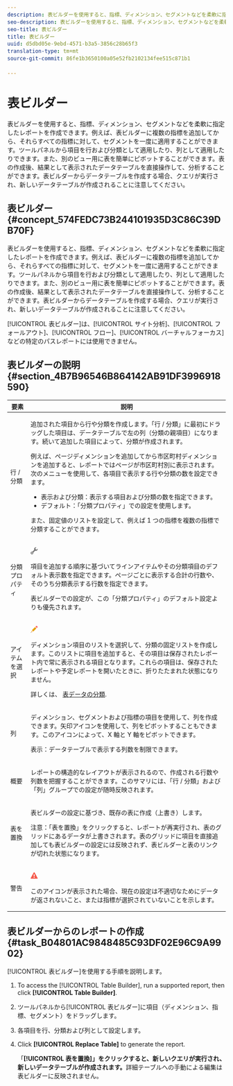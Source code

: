 ```yaml
---
description: 表ビルダーを使用すると、指標、ディメンション、セグメントなどを柔軟に指定したレポートを作成できます。例えば、表ビルダーに複数の指標を追加してから、それらすべての指標に対して、セグメントを一度に適用することができます。ツールパネルから項目を行および分類として適用したり、列として適用したりできます。また、別のビュー用に表を簡単にピボットすることができます。表の作成後、結果として表示されたデータテーブルを直接操作して、分析することができます。表ビルダーからデータテーブルを作成する場合、クエリが実行され、新しいデータテーブルが作成されることに注意してください。
seo-description: 表ビルダーを使用すると、指標、ディメンション、セグメントなどを柔軟に指定したレポートを作成できます。例えば、表ビルダーに複数の指標を追加してから、それらすべての指標に対して、セグメントを一度に適用することができます。ツールパネルから項目を行および分類として適用したり、列として適用したりできます。また、別のビュー用に表を簡単にピボットすることができます。表の作成後、結果として表示されたデータテーブルを直接操作して、分析することができます。表ビルダーからデータテーブルを作成する場合、クエリが実行され、新しいデータテーブルが作成されることに注意してください。
seo-title: 表ビルダー
title: 表ビルダー
uuid: d5dbd05e-9ebd-4571-b3a5-3856c28b65f3
translation-type: tm+mt
source-git-commit: 86fe1b3650100a05e52fb2102134fee515c871b1

---
```



# 表ビルダー

表ビルダーを使用すると、指標、ディメンション、セグメントなどを柔軟に指定したレポートを作成できます。例えば、表ビルダーに複数の指標を追加してから、それらすべての指標に対して、セグメントを一度に適用することができます。ツールパネルから項目を行および分類として適用したり、列として適用したりできます。また、別のビュー用に表を簡単にピボットすることができます。表の作成後、結果として表示されたデータテーブルを直接操作して、分析することができます。表ビルダーからデータテーブルを作成する場合、クエリが実行され、新しいデータテーブルが作成されることに注意してください。

## 表ビルダー {#concept_574FEDC73B244101935D3C86C39DB70F}

表ビルダーを使用すると、指標、ディメンション、セグメントなどを柔軟に指定したレポートを作成できます。例えば、表ビルダーに複数の指標を追加してから、それらすべての指標に対して、セグメントを一度に適用することができます。ツールパネルから項目を行および分類として適用したり、列として適用したりできます。また、別のビュー用に表を簡単にピボットすることができます。表の作成後、結果として表示されたデータテーブルを直接操作して、分析することができます。表ビルダーからデータテーブルを作成する場合、クエリが実行され、新しいデータテーブルが作成されることに注意してください。

[!UICONTROL 表ビルダー]は、[!UICONTROL サイト分析]、[!UICONTROL フォールアウト]、[!UICONTROL フロー]、[!UICONTROL バーチャルフォーカス]などの特定のパスレポートには使用できません。

## 表ビルダーの説明 {#section_4B7B96546B864142AB91DF3996918590}

<table id="table_C11D78E62DEF48A78B50EFB8669817BC"> 
 <thead> 
  <tr> 
   <th colname="col1" class="entry"> 要素 </th> 
   <th colname="col2" class="entry"> 説明 </th> 
  </tr> 
 </thead>
 <tbody> 
  <tr> 
   <td colname="col1"> <span class="wintitle"> 行 / 分類</span> </td> 
   <td colname="col2"> <p>追加された項目から行や分類を作成します。「<span class="wintitle">行 / 分類</span>」に最初にドラッグした項目は、データテーブルで左の列（分類の親項目）になります。続いて追加した項目によって、分類が作成されます。 </p> <p>例えば、ページディメンションを追加してから市区町村ディメンションを追加すると、レポートではページが市区町村別に表示されます。次のメニューを使用して、各項目で表示する行や分類の数を設定できます。 </p> 
    <ul id="ul_702F215DFB814398B8F1879EDFEC103F"> 
     <li id="li_95C4DF2B33524C94BBD2E07397393300"> <span class="uicontrol">表示</span>および<span class="uicontrol">分類</span>：表示する項目および分類の数を指定できます。 </li> 
     <li id="li_D594C7F31A094D1EA1A070B80794E006"> <span class="uicontrol">デフォルト</span>：「<span class="wintitle">分類プロパティ</span>」での設定を使用します。 </li> 
    </ul> <p>また、固定値のリストを設定して、例えば 1 つの指標を複数の指標で分類することができます。 </p> </td> 
  </tr> 
  <tr> 
   <td colname="col1"> <span class="wintitle"> 分類プロパティ</span> </td> 
   <td colname="col2"> <p><img placement="inline"  src="assets/Settings_Illustrative.png" id="image_C46860621CF94E88AF592B8660F28E57"> </img> </p> <p>項目を追加する順序に基づいてラインアイテムやその分類項目のデフォルト表示数を指定できます。ページごとに表示する合計の行数や、そのうち分類表示する行数を指定できます。 </p> <p><span class="wintitle">表ビルダー</span>での設定が、この「<span class="wintitle">分類プロパティ</span>」のデフォルト設定よりも優先されます。 </p> </td> 
  </tr> 
  <tr> 
   <td colname="col1"> <span class="wintitle"> アイテムを選択</span> </td> 
   <td colname="col2"> <p><img  src="assets/Edit_Buttcon.png" id="image_E44BCC4B0BFF453D8564047E3DA2501A"> </img> </p> <p>ディメンション項目のリストを選択して、分類の固定リストを作成します。このリストに項目を追加すると、その項目は保存されたレポート内で常に表示される項目となります。これらの項目は、保存されたレポートや予定レポートを開いたときに、折りたたまれた状態になりません。 </p> <p>詳しくは、 <a href="../../analyze/ad-hoc-analysis/c-reports-configure.md#task_29BEE0AF09DA4625B9B44BAB77D7C841" format="dita" scope="local"> 表データの分類</a>. </p> </td> 
  </tr> 
  <tr> 
   <td colname="col1"> <span class="wintitle"> 列</span> </td> 
   <td colname="col2"> <p>ディメンション、セグメントおよび指標の項目を使用して、列を作成できます。矢印アイコンを使用して、列をピボットすることもできます。このアイコンによって、X 軸と Y 軸をピボットできます。 </p> <p> <span class="uicontrol">表示</span>：データテーブルで表示する列数を制限できます。 </p> </td> 
  </tr> 
  <tr> 
   <td colname="col1"> <span class="wintitle"> 概要</span> </td> 
   <td colname="col2"> <p>レポートの構造的なレイアウトが表示されるので、作成される行数や列数を把握することができます。このサマリには、「<span class="uicontrol">行 / 分類</span>」および「<span class="uicontrol">列</span>」グループでの設定が随時反映されます。 </p> </td> 
  </tr> 
  <tr> 
   <td colname="col1"> <span class="wintitle"> 表を置換</span> </td> 
   <td colname="col2"> <p><span class="wintitle">表ビルダー</span>の設定に基づき、既存の表に作成（上書き）します。 </p> <p>注意：「<span class="uicontrol">表を置換</span>」をクリックすると、レポートが再実行され、表のグリッドにあるデータが上書きされます。表のグリッドに項目を直接追加しても表ビルダーの設定には反映されず、<span class="wintitle">表ビルダー</span>と表のリンクが切れた状態になります。 </p> </td> 
  </tr> 
  <tr> 
   <td colname="col1"> 警告 </td> 
   <td colname="col2"> <p><img id="image_619E1068C6084D41853DA3DD6B85DFC9"  src="assets/AlertRed_Illustrative.png" placement="inline" /> </p> <p>このアイコンが表示された場合、現在の設定は不適切なためにデータが返されないこと、または指標が選択されていないことを示します。<span class="wintitle"></span> </p> </td> 
  </tr> 
 </tbody> 
</table>

## 表ビルダーからのレポートの作成 {#task_B04801AC9848485C93DF02E96C9A9902}

[!UICONTROL 表ビルダー]を使用する手順を説明します。

<!-- 

t_table_builder.xml

 -->

1. To access the [!UICONTROL Table Builder], run a supported report, then click **[!UICONTROL Table Builder]**.
1. ツールパネルから[!UICONTROL 表ビルダー]に項目（ディメンション、指標、セグメント）をドラッグします。
1. 各項目を行、分類および列として設定します。
1. Click **[!UICONTROL Replace Table]** to generate the report.

   「**[!UICONTROL 表を置換]」をクリックすると、新しいクエリが実行され、新しいデータテーブルが作成されます。**&#x200B;詳細テーブルへの手動による編集は表ビルダーに反映されません。

